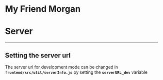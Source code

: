 # My Friend Morgan
# Server
___

## Setting the server url
The server url for development mode can be changed in <strong><code>frontend/src/util/serverInfo.js</code></strong> by setting the <strong><code>serverURL_dev</code></strong> variable
